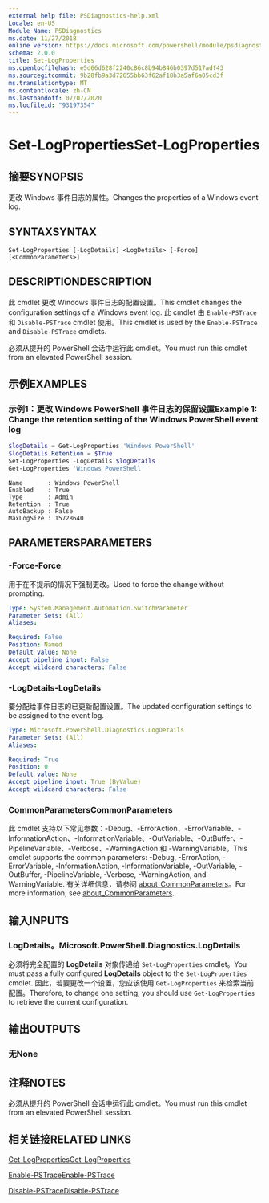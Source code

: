 ```yaml
---
external help file: PSDiagnostics-help.xml
Locale: en-US
Module Name: PSDiagnostics
ms.date: 11/27/2018
online version: https://docs.microsoft.com/powershell/module/psdiagnostics/set-logproperties?view=powershell-7.1&WT.mc_id=ps-gethelp
schema: 2.0.0
title: Set-LogProperties
ms.openlocfilehash: e5d66d628f2240c86c8b94b846b0397d517adf43
ms.sourcegitcommit: 9b28fb9a3d72655bb63f62af18b3a5af6a05cd3f
ms.translationtype: MT
ms.contentlocale: zh-CN
ms.lasthandoff: 07/07/2020
ms.locfileid: "93197354"
---
```

# <span data-ttu-id="1ff95-102">Set-LogProperties</span><span class="sxs-lookup"><span data-stu-id="1ff95-102">Set-LogProperties</span></span>

## <span data-ttu-id="1ff95-103">摘要</span><span class="sxs-lookup"><span data-stu-id="1ff95-103">SYNOPSIS</span></span>
<span data-ttu-id="1ff95-104">更改 Windows 事件日志的属性。</span><span class="sxs-lookup"><span data-stu-id="1ff95-104">Changes the properties of a Windows event log.</span></span>

## <span data-ttu-id="1ff95-105">SYNTAX</span><span class="sxs-lookup"><span data-stu-id="1ff95-105">SYNTAX</span></span>

```
Set-LogProperties [-LogDetails] <LogDetails> [-Force] [<CommonParameters>]
```

## <span data-ttu-id="1ff95-106">DESCRIPTION</span><span class="sxs-lookup"><span data-stu-id="1ff95-106">DESCRIPTION</span></span>

<span data-ttu-id="1ff95-107">此 cmdlet 更改 Windows 事件日志的配置设置。</span><span class="sxs-lookup"><span data-stu-id="1ff95-107">This cmdlet changes the configuration settings of a Windows event log.</span></span> <span data-ttu-id="1ff95-108">此 cmdlet 由 `Enable-PSTrace` 和 `Disable-PSTrace` cmdlet 使用。</span><span class="sxs-lookup"><span data-stu-id="1ff95-108">This cmdlet is used by the `Enable-PSTrace` and `Disable-PSTrace` cmdlets.</span></span>

<span data-ttu-id="1ff95-109">必须从提升的 PowerShell 会话中运行此 cmdlet。</span><span class="sxs-lookup"><span data-stu-id="1ff95-109">You must run this cmdlet from an elevated PowerShell session.</span></span>

## <span data-ttu-id="1ff95-110">示例</span><span class="sxs-lookup"><span data-stu-id="1ff95-110">EXAMPLES</span></span>

### <span data-ttu-id="1ff95-111">示例1：更改 Windows PowerShell 事件日志的保留设置</span><span class="sxs-lookup"><span data-stu-id="1ff95-111">Example 1: Change the retention setting of the Windows PowerShell event log</span></span>

```powershell
$logDetails = Get-LogProperties 'Windows PowerShell'
$logDetails.Retention = $True
Set-LogProperties -LogDetails $logDetails
Get-LogProperties 'Windows PowerShell'
```

```Output
Name       : Windows PowerShell
Enabled    : True
Type       : Admin
Retention  : True
AutoBackup : False
MaxLogSize : 15728640
```

## <span data-ttu-id="1ff95-112">PARAMETERS</span><span class="sxs-lookup"><span data-stu-id="1ff95-112">PARAMETERS</span></span>

### <span data-ttu-id="1ff95-113">-Force</span><span class="sxs-lookup"><span data-stu-id="1ff95-113">-Force</span></span>

<span data-ttu-id="1ff95-114">用于在不提示的情况下强制更改。</span><span class="sxs-lookup"><span data-stu-id="1ff95-114">Used to force the change without prompting.</span></span>

```yaml
Type: System.Management.Automation.SwitchParameter
Parameter Sets: (All)
Aliases:

Required: False
Position: Named
Default value: None
Accept pipeline input: False
Accept wildcard characters: False
```

### <span data-ttu-id="1ff95-115">-LogDetails</span><span class="sxs-lookup"><span data-stu-id="1ff95-115">-LogDetails</span></span>

<span data-ttu-id="1ff95-116">要分配给事件日志的已更新配置设置。</span><span class="sxs-lookup"><span data-stu-id="1ff95-116">The updated configuration settings to be assigned to the event log.</span></span>

```yaml
Type: Microsoft.PowerShell.Diagnostics.LogDetails
Parameter Sets: (All)
Aliases:

Required: True
Position: 0
Default value: None
Accept pipeline input: True (ByValue)
Accept wildcard characters: False
```

### <span data-ttu-id="1ff95-117">CommonParameters</span><span class="sxs-lookup"><span data-stu-id="1ff95-117">CommonParameters</span></span>

<span data-ttu-id="1ff95-118">此 cmdlet 支持以下常见参数：-Debug、-ErrorAction、-ErrorVariable、-InformationAction、-InformationVariable、-OutVariable、-OutBuffer、-PipelineVariable、-Verbose、-WarningAction 和 -WarningVariable。</span><span class="sxs-lookup"><span data-stu-id="1ff95-118">This cmdlet supports the common parameters: -Debug, -ErrorAction, -ErrorVariable, -InformationAction, -InformationVariable, -OutVariable, -OutBuffer, -PipelineVariable, -Verbose, -WarningAction, and -WarningVariable.</span></span> <span data-ttu-id="1ff95-119">有关详细信息，请参阅 [about_CommonParameters](https://go.microsoft.com/fwlink/?LinkID=113216)。</span><span class="sxs-lookup"><span data-stu-id="1ff95-119">For more information, see [about_CommonParameters](https://go.microsoft.com/fwlink/?LinkID=113216).</span></span>

## <span data-ttu-id="1ff95-120">输入</span><span class="sxs-lookup"><span data-stu-id="1ff95-120">INPUTS</span></span>

### <span data-ttu-id="1ff95-121">LogDetails。</span><span class="sxs-lookup"><span data-stu-id="1ff95-121">Microsoft.PowerShell.Diagnostics.LogDetails</span></span>

<span data-ttu-id="1ff95-122">必须将完全配置的 **LogDetails** 对象传递给 `Set-LogProperties` cmdlet。</span><span class="sxs-lookup"><span data-stu-id="1ff95-122">You must pass a fully configured **LogDetails** object to the `Set-LogProperties` cmdlet.</span></span>
<span data-ttu-id="1ff95-123">因此，若要更改一个设置，您应该使用 `Get-LogProperties` 来检索当前配置。</span><span class="sxs-lookup"><span data-stu-id="1ff95-123">Therefore, to change one setting, you should use `Get-LogProperties` to retrieve the current configuration.</span></span>

## <span data-ttu-id="1ff95-124">输出</span><span class="sxs-lookup"><span data-stu-id="1ff95-124">OUTPUTS</span></span>

### <span data-ttu-id="1ff95-125">无</span><span class="sxs-lookup"><span data-stu-id="1ff95-125">None</span></span>

## <span data-ttu-id="1ff95-126">注释</span><span class="sxs-lookup"><span data-stu-id="1ff95-126">NOTES</span></span>

<span data-ttu-id="1ff95-127">必须从提升的 PowerShell 会话中运行此 cmdlet。</span><span class="sxs-lookup"><span data-stu-id="1ff95-127">You must run this cmdlet from an elevated PowerShell session.</span></span>

## <span data-ttu-id="1ff95-128">相关链接</span><span class="sxs-lookup"><span data-stu-id="1ff95-128">RELATED LINKS</span></span>

[<span data-ttu-id="1ff95-129">Get-LogProperties</span><span class="sxs-lookup"><span data-stu-id="1ff95-129">Get-LogProperties</span></span>](Get-LogProperties.md)

[<span data-ttu-id="1ff95-130">Enable-PSTrace</span><span class="sxs-lookup"><span data-stu-id="1ff95-130">Enable-PSTrace</span></span>](Enable-PSTrace.md)

[<span data-ttu-id="1ff95-131">Disable-PSTrace</span><span class="sxs-lookup"><span data-stu-id="1ff95-131">Disable-PSTrace</span></span>](Disable-PSTrace.md)

